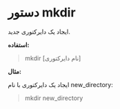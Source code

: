 # دستور mkdir

ایجاد یک دایرکتوری جدید.

**استفاده:**

> mkdir [نام دایرکتوری]

**مثال:**

ایجاد یک دایرکتوری با نام new_directory:

> mkdir new_directory
